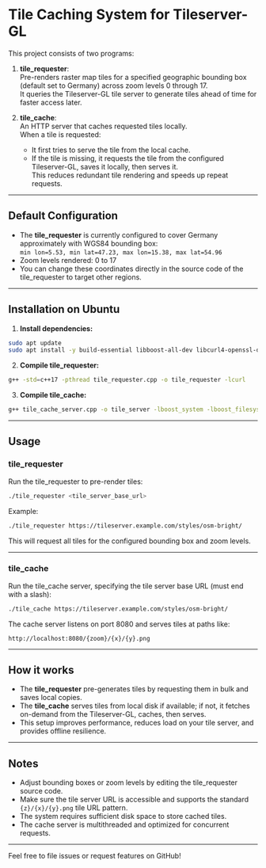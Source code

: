 # Tile Caching System for Tileserver-GL

This project consists of two programs:

1. **tile_requester**:  
   Pre-renders raster map tiles for a specified geographic bounding box (default set to Germany) across zoom levels 0 through 17.  
   It queries the Tileserver-GL tile server to generate tiles ahead of time for faster access later.

2. **tile_cache**:  
   An HTTP server that caches requested tiles locally.  
   When a tile is requested:  
   - It first tries to serve the tile from the local cache.  
   - If the tile is missing, it requests the tile from the configured Tileserver-GL, saves it locally, then serves it.  
   This reduces redundant tile rendering and speeds up repeat requests.

---

## Default Configuration

- The **tile_requester** is currently configured to cover Germany approximately with WGS84 bounding box:  
  `min lon=5.53, min lat=47.23, max lon=15.38, max lat=54.96`  
- Zoom levels rendered: 0 to 17  
- You can change these coordinates directly in the source code of the tile_requester to target other regions.

---

## Installation on Ubuntu

1. **Install dependencies:**

```bash
sudo apt update
sudo apt install -y build-essential libboost-all-dev libcurl4-openssl-dev
````

2. **Compile tile\_requester:**

```bash
g++ -std=c++17 -pthread tile_requester.cpp -o tile_requester -lcurl
```

3. **Compile tile\_cache:**

```bash
g++ tile_cache_server.cpp -o tile_server -lboost_system -lboost_filesystem -lcurl -lpthread -std=c++17
```

---

## Usage

### tile\_requester

Run the tile\_requester to pre-render tiles:

```bash
./tile_requester <tile_server_base_url>
```

Example:

```bash
./tile_requester https://tileserver.example.com/styles/osm-bright/
```

This will request all tiles for the configured bounding box and zoom levels.

---

### tile\_cache

Run the tile\_cache server, specifying the tile server base URL (must end with a slash):

```bash
./tile_cache https://tileserver.example.com/styles/osm-bright/
```

The cache server listens on port 8080 and serves tiles at paths like:

```
http://localhost:8080/{zoom}/{x}/{y}.png
```

---

## How it works

* The **tile\_requester** pre-generates tiles by requesting them in bulk and saves local copies.
* The **tile\_cache** serves tiles from local disk if available; if not, it fetches on-demand from the Tileserver-GL, caches, then serves.
* This setup improves performance, reduces load on your tile server, and provides offline resilience.

---

## Notes

* Adjust bounding boxes or zoom levels by editing the tile\_requester source code.
* Make sure the tile server URL is accessible and supports the standard `{z}/{x}/{y}.png` tile URL pattern.
* The system requires sufficient disk space to store cached tiles.
* The cache server is multithreaded and optimized for concurrent requests.

---

Feel free to file issues or request features on GitHub!

